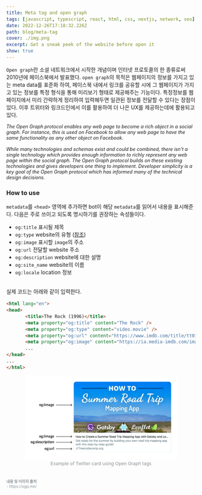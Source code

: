```yaml
---
title: Meta tag and open graph
tags: [javascript, typescript, react, html, css, nextjs, network, seo]
date: 2022-12-26T17:18:32.226Z
path: blog/meta-tag
cover: ./img.png
excerpt: Get a sneak peek of the website before open it 
show: true
---
```


`Open graph`란 소셜 네트워크에서 시작한 개념이며 인터넷 프로토콜의 한 종류로써 2010년에 페이스북에서 발표했다. 
`open graph`의 목적은 웹페이지의 정보를 가지고 있는 meta data를 표준화 하여, 페이스북 내에서 링크를 공유할 시에 그 웹페이지가 가지고 있는 정보를 특정 형식을 통해 미리보기 형태로 제공해주는 기능이다. 특정정보를 웹페이지에서 미리 간략하게 정리하여 입력해두면 일관된 정보를 전달할 수 있다는 장점이 있다. 이후 트위터와 링크드인에서 이를 활용하여 더 나은 UX를 제공하는데에 활용되고 있다.  

<div class="quote" style="font-style: italic;font-size: 12.5px;">
The Open Graph protocol enables any web page to become a rich object in a social graph. For instance, this is used on Facebook to allow any web page to have the same functionality as any other object on Facebook.<br/><br/>
While many technologies and schemas exist and could be combined, there isn't a single technology which provides enough information to richly represent any web page within the social graph. The Open Graph protocol builds on these existing technologies and gives developers one thing to implement. Developer simplicity is a key goal of the Open Graph protocol which has informed many of the technical design decisions.
</div>
 

### How to use
`metadata`를 `<head>` 영역에 추가하면 bot이 해당 `metadata`를 읽어서 내용을 표시해준다. 다음은 주로 쓰이고 되도록 명시하기를 권장하는 속성들이다.
- `og:title` 표시될 제목
- `og:type` website의 유형 (<a href='https://ogp.me/#types'>참조</a>)
- `og:image` 표시할 `image`의 주소
- `og:url` 전달할 website 주소  
- `og:description` website에 대한 설명
- `og:site_name` website의 이름
- `og:locale` location 정보 

<br/>
실제 코드는 아래와 같이 입력한다.

```html
<html lang="en">
<head>
       <title>The Rock (1996)</title>
       <meta property="og:title" content="The Rock" />
       <meta property="og:type" content="video.movie" />
       <meta property="og:url" content="https://www.imdb.com/title/tt0117500/" />
       <meta property="og:image" content="https://ia.media-imdb.com/images/rock.jpg" />
       ...
</head>
...
</html>
```

<div style="width: 80%;margin-bottom: 15px; margin-left:auto; margin-right: auto;">
  <img src="./og_description.png" />
<div style="font-size:12px;color:#8b9196;display:flex;justify-content:center">Example of Twitter card using Open Graph tags</div>
</div>




<br/>
<div style="font-size:10px;color:#8b9196;word-break: break-all"><b>내용 및 이미지 출처</b><br/>
- https://ogp.me/<br/>
</div>

